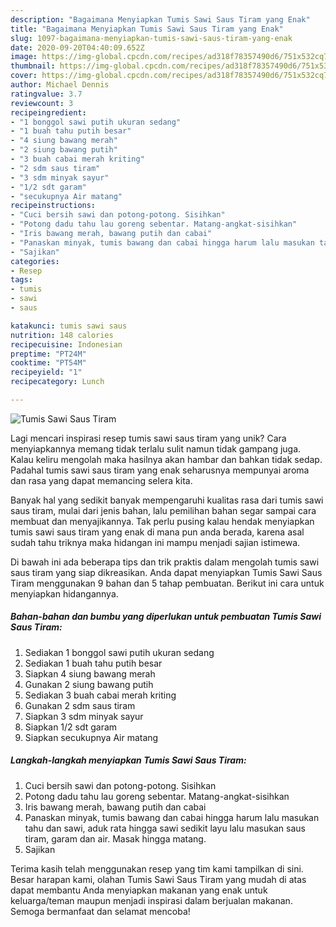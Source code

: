 ```yaml
---
description: "Bagaimana Menyiapkan Tumis Sawi Saus Tiram yang Enak"
title: "Bagaimana Menyiapkan Tumis Sawi Saus Tiram yang Enak"
slug: 1097-bagaimana-menyiapkan-tumis-sawi-saus-tiram-yang-enak
date: 2020-09-20T04:40:09.652Z
image: https://img-global.cpcdn.com/recipes/ad318f78357490d6/751x532cq70/tumis-sawi-saus-tiram-foto-resep-utama.jpg
thumbnail: https://img-global.cpcdn.com/recipes/ad318f78357490d6/751x532cq70/tumis-sawi-saus-tiram-foto-resep-utama.jpg
cover: https://img-global.cpcdn.com/recipes/ad318f78357490d6/751x532cq70/tumis-sawi-saus-tiram-foto-resep-utama.jpg
author: Michael Dennis
ratingvalue: 3.7
reviewcount: 3
recipeingredient:
- "1 bonggol sawi putih ukuran sedang"
- "1 buah tahu putih besar"
- "4 siung bawang merah"
- "2 siung bawang putih"
- "3 buah cabai merah kriting"
- "2 sdm saus tiram"
- "3 sdm minyak sayur"
- "1/2 sdt garam"
- "secukupnya Air matang"
recipeinstructions:
- "Cuci bersih sawi dan potong-potong. Sisihkan"
- "Potong dadu tahu lau goreng sebentar. Matang-angkat-sisihkan"
- "Iris bawang merah, bawang putih dan cabai"
- "Panaskan minyak, tumis bawang dan cabai hingga harum lalu masukan tahu dan sawi, aduk rata hingga sawi sedikit layu lalu masukan saus tiram, garam dan air. Masak hingga matang."
- "Sajikan"
categories:
- Resep
tags:
- tumis
- sawi
- saus

katakunci: tumis sawi saus 
nutrition: 148 calories
recipecuisine: Indonesian
preptime: "PT24M"
cooktime: "PT54M"
recipeyield: "1"
recipecategory: Lunch

---
```



![Tumis Sawi Saus Tiram](https://img-global.cpcdn.com/recipes/ad318f78357490d6/751x532cq70/tumis-sawi-saus-tiram-foto-resep-utama.jpg)

Lagi mencari inspirasi resep tumis sawi saus tiram yang unik? Cara menyiapkannya memang tidak terlalu sulit namun tidak gampang juga. Kalau keliru mengolah maka hasilnya akan hambar dan bahkan tidak sedap. Padahal tumis sawi saus tiram yang enak seharusnya mempunyai aroma dan rasa yang dapat memancing selera kita.



Banyak hal yang sedikit banyak mempengaruhi kualitas rasa dari tumis sawi saus tiram, mulai dari jenis bahan, lalu pemilihan bahan segar sampai cara membuat dan menyajikannya. Tak perlu pusing kalau hendak menyiapkan tumis sawi saus tiram yang enak di mana pun anda berada, karena asal sudah tahu triknya maka hidangan ini mampu menjadi sajian istimewa.


Di bawah ini ada beberapa tips dan trik praktis dalam mengolah tumis sawi saus tiram yang siap dikreasikan. Anda dapat menyiapkan Tumis Sawi Saus Tiram menggunakan 9 bahan dan 5 tahap pembuatan. Berikut ini cara untuk menyiapkan hidangannya.

<!--inarticleads1-->

##### Bahan-bahan dan bumbu yang diperlukan untuk pembuatan Tumis Sawi Saus Tiram:

1. Sediakan 1 bonggol sawi putih ukuran sedang
1. Sediakan 1 buah tahu putih besar
1. Siapkan 4 siung bawang merah
1. Gunakan 2 siung bawang putih
1. Sediakan 3 buah cabai merah kriting
1. Gunakan 2 sdm saus tiram
1. Siapkan 3 sdm minyak sayur
1. Siapkan 1/2 sdt garam
1. Siapkan secukupnya Air matang




<!--inarticleads2-->

##### Langkah-langkah menyiapkan Tumis Sawi Saus Tiram:

1. Cuci bersih sawi dan potong-potong. Sisihkan
1. Potong dadu tahu lau goreng sebentar. Matang-angkat-sisihkan
1. Iris bawang merah, bawang putih dan cabai
1. Panaskan minyak, tumis bawang dan cabai hingga harum lalu masukan tahu dan sawi, aduk rata hingga sawi sedikit layu lalu masukan saus tiram, garam dan air. Masak hingga matang.
1. Sajikan




Terima kasih telah menggunakan resep yang tim kami tampilkan di sini. Besar harapan kami, olahan Tumis Sawi Saus Tiram yang mudah di atas dapat membantu Anda menyiapkan makanan yang enak untuk keluarga/teman maupun menjadi inspirasi dalam berjualan makanan. Semoga bermanfaat dan selamat mencoba!
